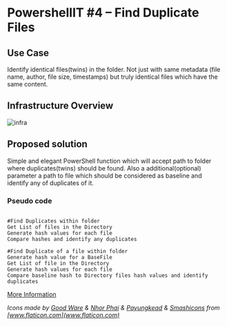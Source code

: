 # PowershellIT #4 – Find Duplicate Files

## Use Case

Identify identical files(twins) in the folder. Not just with same metadata (file name, author, file size, timestamps) but truly identical files which have the same content.

## Infrastructure Overview

![infra](https://www.andysvints.com/wp-content/uploads/2020/04/pwshit4-Infa.png)

## Proposed solution

Simple and elegant PowerShell function which will accept path to folder where duplicates(twins) should be found. Also a additional(optional) parameter a path to file which should be considered as baseline and identify any of duplicates of it.

### Pseudo code

```

#Find Duplicates within folder
Get List of files in the Directory
Generate hash values for each file
Compare hashes and identify any duplicates

#Find Duplicate of a file within folder
Generate hash value for a BaseFile
Get List of file in the Directory
Generate hash values for each file
Compare baseline hash to Directory files hash values and identify duplicates

```
[More Information](https://www.andysvints.com/powershellit-4-find-duplicate-files/)

 *Icons made by [Good Ware](https://www.flaticon.com/authors/good-ware) & [Nhor Phai](https://www.flaticon.com/authors/nhor-phai) & [Payungkead](https://www.flaticon.com/authors/payungkead) & [Smashicons](https://www.flaticon.com/authors/smashicons) from  [www.flaticon.com](www.flaticon.com)*
